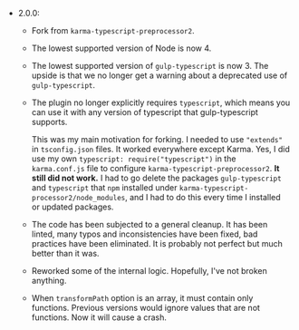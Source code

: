 * 2.0.0:

  - Fork from ``karma-typescript-preprocessor2``.

  - The lowest supported version of Node is now 4.

  - The lowest supported version of ``gulp-typescript`` is now 3. The upside is
    that we no longer get a warning about a deprecated use of
    ``gulp-typescript``.

  - The plugin no longer explicitly requires ``typescript``, which means you can
    use it with any version of typescript that gulp-typescript supports.

    This was my main motivation for forking. I needed to use ``"extends"`` in
    ``tsconfig.json`` files. It worked everywhere except Karma. Yes, I did use
    my own ``typescript: require("typescript")`` in the ``karma.conf.js`` file
    to configure ``karma-typescript-preprocessor2``. **It still did not work.**
    I had to go delete the packages ``gulp-typescript`` and ``typescript`` that
    ``npm`` installed under ``karma-typescript-processor2/node_modules``, and I
    had to do this every time I installed or updated packages.

  - The code has been subjected to a general cleanup. It has been linted, many
    typos and inconsistencies have been fixed, bad practices have been
    eliminated. It is probably not perfect but much better than it was.

  - Reworked some of the internal logic. Hopefully, I've not broken anything.

  - When ``transformPath`` option is an array, it must contain only
    functions. Previous versions would ignore values that are not
    functions. Now it will cause a crash.
